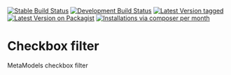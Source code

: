 [![Stable Build Status](http://img.shields.io/travis/MetaModels/filter_checkbox/master.svg?label=stable)](https://travis-ci.org/MetaModels/filter_checkbox/branches)
[![Development Build Status](http://img.shields.io/travis/MetaModels/filter_checkbox/develop.svg?label=develop)](https://travis-ci.org/MetaModels/filter_checkbox/branches)
[![Latest Version tagged](http://img.shields.io/github/tag/MetaModels/filter_checkbox.svg)](https://github.com/MetaModels/filter_checkbox/tags)
[![Latest Version on Packagist](http://img.shields.io/packagist/v/MetaModels/filter_checkbox.svg)](https://packagist.org/packages/MetaModels/filter_checkbox)
[![Installations via composer per month](http://img.shields.io/packagist/dm/MetaModels/filter_checkbox.svg)](https://packagist.org/packages/MetaModels/filter_checkbox)

Checkbox filter
===============

MetaModels checkbox filter
